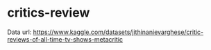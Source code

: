 # critics-review

Data url: https://www.kaggle.com/datasets/jithinanievarghese/critic-reviews-of-all-time-tv-shows-metacritic
